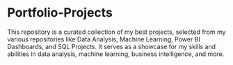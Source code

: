 # Portfolio-Projects
This repository is a curated collection of my best projects, selected from my various repositories like Data Analysis, Machine Learning, Power BI Dashboards, and SQL Projects. It serves as a showcase for my skills and abilities in data analysis, machine learning, business intelligence, and more.
